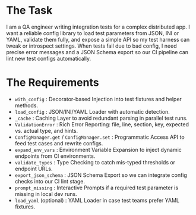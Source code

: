 # The Task

I am a QA engineer writing integration tests for a complex distributed app. I want a reliable config library to load test parameters from JSON, INI or YAML, validate them fully, and expose a simple API so my test harness can tweak or introspect settings. When tests fail due to bad config, I need precise error messages and a JSON Schema export so our CI pipeline can lint new test configs automatically.

# The Requirements

* `with_config` : Decorator-based Injection into test fixtures and helper methods.
* `load_config` : JSON/INI/YAML Loader with automatic detection.
* `_cache` : Caching Layer to avoid redundant parsing in parallel test runs.
* `ValidationError` : Rich Error Reporting: file, line, section, key, expected vs. actual type, and hints.
* `ConfigManager.get` / `ConfigManager.set` : Programmatic Access API to feed test cases and rewrite configs.
* `expand_env_vars` : Environment Variable Expansion to inject dynamic endpoints from CI environments.
* `validate_types` : Type Checking to catch mis-typed thresholds or endpoint URLs.
* `export_json_schema` : JSON Schema Export so we can integrate config checks into our CI lint stage.
* `prompt_missing` : Interactive Prompts if a required test parameter is missing in local dev runs.
* `load_yaml` (optional) : YAML Loader in case test teams prefer YAML fixtures.
